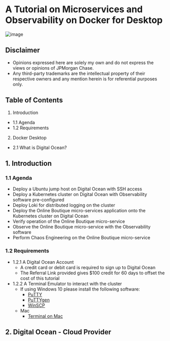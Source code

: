 # A Tutorial on Microservices and Observability on Docker for Desktop 

![image](https://user-images.githubusercontent.com/18049790/43352583-0b37edda-9269-11e8-9695-1e8de81acb76.png)

## Disclaimer
* Opinions expressed here are solely my own and do not express the views or opinions of JPMorgan Chase.
* Any third-party trademarks are the intellectual property of their respective owners and any mention herein is for referential purposes only. 

## Table of Contents

1. Introduction
* 1.1 Agenda
* 1.2 Requirements
2. Docker Desktop 
* 2.1 What is Digital Ocean?


## 1. Introduction

### 1.1 Agenda
* Deploy a Ubuntu jump host on Digital Ocean with SSH access
* Deploy a Kubernetes cluster on Digital Ocean with Observability software pre-configured
* Deploy Loki for distributed logging on the cluster
* Deploy the Online Boutique micro-services application onto the Kubernetes cluster on Digital Ocean
* Verify operation of the Online Boutique micro-service
* Observe the Online Boutique micro-service with the Observability software
* Perform Chaos Engineering on the Online Boutique micro-service

### 1.2 Requirements
* 1.2.1 A Digital Ocean Account
  * A credit card or debit card is required to sign up to Digital Ocean
  * The Referral Link provided gives $100 credit for 60 days to offset the cost of this tutorial 
* 1.2.2 A Terminal Emulator to interact with the cluster
  * If using Windows 10 please install the following software:
    * [PuTTY](https://www.putty.org/) 
    * [PuTTYgen](https://www.puttygen.com/)
    * [WinSCP](https://winscp.net/eng/download.php)
  * Mac  
    * [Terminal on Mac](https://support.apple.com/en-sg/guide/terminal/welcome/mac)





## 2. Digital Ocean - Cloud Provider
